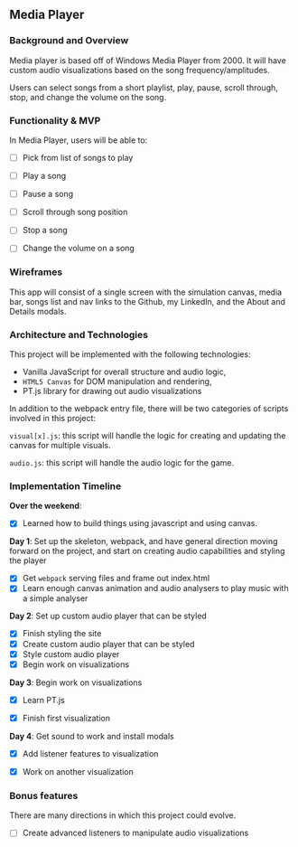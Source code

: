 ## Media Player 

### Background and Overview

Media player is based off of Windows Media Player from 2000. It will have custom audio visualizations based on the song frequency/amplitudes. 

Users can select songs from a short playlist, play, pause, scroll through, stop, and change the volume on the song. 

### Functionality & MVP  

In Media Player, users will be able to:

- [ ] Pick from list of songs to play
- [ ] Play a song
- [ ] Pause a song
- [ ] Scroll through song position
- [ ] Stop a song
- [ ] Change the volume on a song


### Wireframes

This app will consist of a single screen with the simulation canvas, media bar, songs list and nav links to the Github, my LinkedIn, and the About and Details modals.  


### Architecture and Technologies

This project will be implemented with the following technologies:

- Vanilla JavaScript for overall structure and audio logic,
- `HTML5 Canvas` for DOM manipulation and rendering,
- PT.js library for drawing out audio visualizations

In addition to the webpack entry file, there will be two categories of scripts involved in this project:

`visual[x].js`: this script will handle the logic for creating and updating the canvas for multiple visuals.

`audio.js`: this script will handle the audio logic for the game.

### Implementation Timeline

**Over the weekend**:
- [x] Learned how to build things using javascript and using canvas.

**Day 1**: Set up the skeleton, webpack, and have general direction moving forward on the project, and start on creating audio capabilities and styling the player

- [x] Get `webpack` serving files and frame out index.html
- [x] Learn enough canvas animation and audio analysers to play music with a simple analyser 

**Day 2**: Set up custom audio player that can be styled

- [x] Finish styling the site 
- [x] Create custom audio player that can be styled
- [x] Style custom audio player
- [x] Begin work on visualizations 

**Day 3**: Begin work on visualizations

- [x] Learn PT.js
- [x] Finish first visualization


**Day 4**: Get sound to work and install modals

- [x] Add listener features to visualization
- [x] Work on another visualization


### Bonus features

There are many directions in which this project could evolve.

- [ ] Create advanced listeners to manipulate audio visualizations
